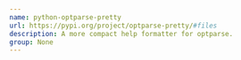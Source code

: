 ```yaml
---
name: python-optparse-pretty
url: https://pypi.org/project/optparse-pretty/#files
description: A more compact help formatter for optparse.
group: None
---
```

